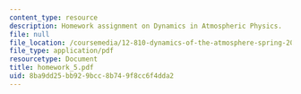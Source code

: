 ```yaml
---
content_type: resource
description: Homework assignment on Dynamics in Atmospheric Physics.
file: null
file_location: /coursemedia/12-810-dynamics-of-the-atmosphere-spring-2008/8ba9dd25bb929bcc8b749f8cc6f4dda2_homework_5.pdf
file_type: application/pdf
resourcetype: Document
title: homework_5.pdf
uid: 8ba9dd25-bb92-9bcc-8b74-9f8cc6f4dda2
---
```

